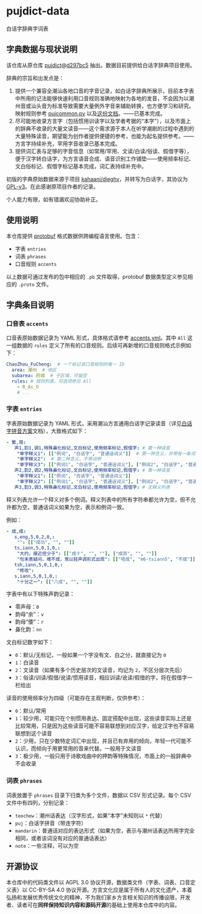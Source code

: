 # pujdict-data
白话字辞典字词表

## 字典数据与现状说明

该仓库从原仓库 [pujdict](https://github.com/pujdict/pujdict)@[d297bc5](https://github.com/pujdict/pujdict/blob/d297bc54a48e6c07db8043870766370f16e738d0) 抽出。数据目前提供给白话字辞典项目使用。

辞典的宗旨和出发点是：
1. 提供一个兼容全潮汕各地口音的字音记录，如白话字辞典所展示，目前本字表中所用的记法能够快速利用口音规则准确地映射为各地的发音，不会因为以潮州音或汕头音为标准导致需要大量例外字音来辅助转换，也方便学习和研究。映射规则参考 [pujcommon.py](https://github.com/pujdict/pujdict-data-utils/blob/2fa7972f37e4f6b2769a91679d516675e47329ed/pujcommon.py#L72-L331) 以及[这份文档](https://pujdict.sourceforge.io/doc/puj.html#%E8%AE%B0%E5%BD%95%E6%A0%87%E5%87%86%E4%B8%8E%E8%BD%AC%E8%AF%BB%E8%A7%84%E5%88%99)。——已基本完成。
2. 尽可能地收录方言字（包括惯用训读字以及学者考据的“本字”），以及市面上的辞典不收录的大量文读音——这个需求源于本人在听学潮剧的过程中遇到的大量特殊读音，期望能为创作者提供便捷的参考，也能为起名提供参考。——方言字持续补充，罕用字音收录已基本完成。
3. 提供词汇表与足够的字音信息（如常用/罕用、文读/白读/俗读、假借字等），便于汉字转白话字，为方言语音合成、语音识别工作铺垫——使用频率标记、文白俗标记、假借字标记基本完成，词汇表持续补充中。

初版的字典原始数据来源于项目 [kahaani/dieghv](https://github.com/kahaani/dieghv/issues)，并转写为白话字，其协议为 [GPL-v3](https://github.com/kahaani/dieghv/blob/master/LICENSE)。在此感谢原项目作者的记录。

个人能力有限，如有错漏欢迎协助补正。

## 使用说明

本仓库提供 [protobuf](https://github.com/protocolbuffers/protobuf) 格式数据供跨编程语言使用。包含：

- 字表 `entries`
- 词表 `phrases`
- 口音规则 `accents`

以上数据可通过发布的包中相应的 `.pb` 文件取得，protobuf 数据类型定义参见相应的 `.proto` 文件。

## 字典条目说明

### 口音表 `accents`

口音表原始数据记录为 YAML 形式，具体格式请参考 [accents.yml](./accents.yml)。其中 `All` 这一组数据的 `rules` 定义了所有的口音规则。后续可再新增的口音规则格式示例如下：

```yml
ChaoZhou_FuCheng:  # 一个标记该口音规则的唯一 ID
  area: 潮州  # 地区
  subarea: 府城  # 子区域，可留空
  rules: # 规则列表，可选项参见 All
    - R_As_O
    # ...
```

### 字表 `entries`

字表原始数据记录为 YAML 形式，采用潮汕方言通用白话字记录读音（详见[白话字拼音方案](https://pujdict.sourceforge.io/doc/puj.html)文档），大致格式如下：

```yml
- 繁,简:
   声1,韵1,调1,特殊鼻化标记,文白标记,使用频率标记,假借字: # 第一种读音
    "单字释义1": [["例词", "白话字", "普通话词义"]]  # 第一种含义，并带有一条词例
    "单字释义2":  # 第二种含义，不带词例
    "单字释义3": [["例词1", "白话字", "普通话词义"], ["例词2", "白话字", "普通话词义"]]  # 第三种含义，带有两条词例
   声2,韵2,调2,特殊鼻化标记,文白标记,使用频率标记,假借字: # 第一种读音
    "单字释义1": [["例词", "白话字", "普通话词义"]]
    "单字释义2": [["例词1", "白话字", "普通话词义"], ["例词2", "白话字", "普通话词义"]]
   声3,韵3,调3,特殊鼻化标记,文白标记,使用频率标记,假借字: # 无释义列表
```

释义列表允许一个释义对多个例词。释义列表中的所有字符串都允许为空，但不允许都为空，普通话词义如果为空，表示和例词一致。

例如：

```yml
- 成,成:
   s,eng,5,0,2,0,:
    "": [["成功", "", ""]]
   ts,iann,5,0,1,0,:
    "大约，接近但少于": [["成十", "", ""], ["成百", "", ""]]
    "句末表疑问，难不成，常以轻声调形式出现": [["唔成", "m6-tsiann5", "不成"]]
   tsh,iann,5,0,1,0,:
    "修改":
   s,iann,5,0,1,0,:
    "十分之一": [["八成", "", ""]]
```

字表中有以下特殊声韵记录：

- 零声母：`0`
- 韵母“余”：`v`
- 韵母“倭”：`r`
- 鼻化韵：`nn`

文白标记数字如下：

- `0`：默认/无标记，一般如果一个字没有文、白之分，就直接记为 `0`
- `1`：白读音
- `2`：文读音（如果有多个历史层次的文读音，均记为 `2`，不区分层次先后）
- `3`：俗读/训读/假借/讹读/惯用读音，相应训读/讹读/假借的字，将在假借字一栏给出

读音的使用频率分为四级（可能存在主观判断，仅供参考）：

- `0`：默认/常用
- `1`：较少用，可能只在个别惯用表达、固定搭配中出现，这些读音实际上还是比较常用，只是因为这些读音可能不容易联想到对应汉字，给定汉字也不容易联想到这个读音
- `2`：少用，只在少数特定词汇中出现，并且已有弃用的倾向，年轻一代可能不认识，而倾向于用更常用的音来代替。一般用于文读音
- `3`：极少用，一般只用于诗歌戏曲中的押韵等特殊情况，市面上的一般辞典中不会收录

### 词表 `phrases`

词表放置于 `phrases` 目录下归类为多个文件，数据以 CSV 形式记录。每个 CSV 文件中有四列，分别记录：

- `teochew`：潮州话表达（汉字形式，如果“本字”未知则以 `*` 代替）
- `puj`：白话字拼音（带连字符）
- `mandarin`：普通话对应的表达形式（如果为空，表示与潮州话表达所用字完全相同，或者该词没有对应的普通话表达）
- `note`：一些注释，可以为空

## 开源协议

本仓库中的代码类文件以 AGPL 3.0 协议开源，数据类文件（字表、词表、口音定义表）以 CC-BY-SA 4.0 协议开源。方言文化应是属于所有人的文化遗产，本着弘扬和发展优秀传统文化的精神，不为我们家乡方言相关知识的传播设限，开发者、读者可在**同样保持知识内容和源码开源**的基础上使用本仓库中的内容。
